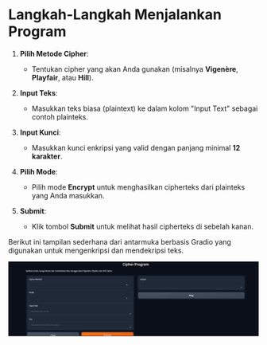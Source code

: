 # Langkah-Langkah Menjalankan Program

1. **Pilih Metode Cipher**: 
   - Tentukan cipher yang akan Anda gunakan (misalnya **Vigenère**, **Playfair**, atau **Hill**).
   
2. **Input Teks**:
   - Masukkan teks biasa (plaintext) ke dalam kolom "Input Text" sebagai contoh plainteks.

3. **Input Kunci**:
   - Masukkan kunci enkripsi yang valid dengan panjang minimal **12 karakter**.

4. **Pilih Mode**:
   - Pilih mode **Encrypt** untuk menghasilkan cipherteks dari plainteks yang Anda masukkan.

5. **Submit**:
   - Klik tombol **Submit** untuk melihat hasil cipherteks di sebelah kanan.

Berikut ini tampilan sederhana dari antarmuka berbasis Gradio yang digunakan untuk mengenkripsi dan mendekripsi teks.

![Tampilan Aplikasi](GUI.png)

